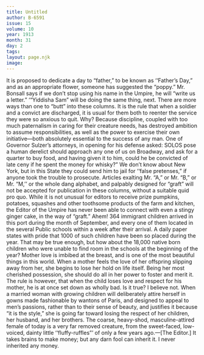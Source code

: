 ```yaml
---
title: Untitled
author: B-6591
issue: 15
volume: 10
year: 1913
month: 31
day: 2
tags:
layout: page.njk
image:
---
```

It is proposed to dedicate a day to “father,” to be known as ‘‘Father’s Day,” and as an appropriate flower, someone has suggested the “poppy.”    Mr. Bonsall says if we don’t stop using his name in the Umpire, he will “write us a letter.” ‘“Yiddisha Sam” will be doing the same thing, next. There are more ways than one to “butt” into these columns.    It is the rule that when a soldier and a convict are discharged, it is usual for them both to reenter the service they were so anxious to quit. Why?    Because discipline, coupled with too much paternalism in caring for their creature needs, has destroyed ambition to assume responsibilities, as well as the power to exercise their own initiative—both absolutely essential to the success of any man.    One of Governor Sulzer’s attorneys, in opening for his defense asked: SOLOS pose a human derelict should approach any one of us on Broadway, and ask for a quarter to buy food, and having given it to him, could he be convicted of late ceny if he spent the money for whisky?” We don’t know about New York, but in this State they could send him to jail for ‘‘false pretenses,” if anyone took the trouble to prosecute.    Articles exalting Mr. “A,” or Mr. “B,” or Mr. “M,’’ or the whole dang alphabet, and palpably designed for “graft” will not be accepted for publication in these columns, without a suitable quid pro quo.   While it is not unusual for editors to receive prize pumpkins, potatoes, squashes and other toothsome products of the farm and kitchen, the Editor of the Umpire has never been able to connect with even a stingy ginger cake, in the way of “graft.” Ahem!    364 immigrant children arrived in this port during the month of September, and every one of them located in the several Public schools within a week after their arrival. A daily paper states with pride that 1000 of such children have been so placed during the year.    That may be true enough, but how about the 18,000 native born children who were unable to find room in the schools at the beginning of the year?    Mother love is imbibed at the breast, and is one of the most beautiful things in this world. When a mother feels the love of her offspring slipping away from her, she begins to lose her hold on life itself. Being her most cherished possession, she should do all in her power to foster and merit it. The rule is however, that when the child loses love and respect for his mother, he is at once set down as wholly bad. Is it true? I believe not. When a married woman with growing children will deliberately attire herself in gowns made fashionable by wantons of Paris, and designed to appeal to men’s passions, rather than to their sense of beauty, and justifies it because “it is the style,” she is going far toward losing the respect of her children, her husband, and her brothers.    The coarse, heavy-shod, masculine-attired female of today is a very far removed creature, from the sweet-faced, low-voiced, dainty little ‘‘fluffy-ruffles”’ of only a few years ago.—[The Editor.]    It takes brains to make money; but any darn fool can inherit it. I never inherited any money.




